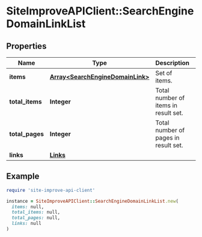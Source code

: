 # SiteImproveAPIClient::SearchEngineDomainLinkList

## Properties

| Name | Type | Description | Notes |
| ---- | ---- | ----------- | ----- |
| **items** | [**Array&lt;SearchEngineDomainLink&gt;**](SearchEngineDomainLink.md) | Set of items. |  |
| **total_items** | **Integer** | Total number of items in result set. |  |
| **total_pages** | **Integer** | Total number of pages in result set. |  |
| **links** | [**Links**](Links.md) |  | [optional] |

## Example

```ruby
require 'site-improve-api-client'

instance = SiteImproveAPIClient::SearchEngineDomainLinkList.new(
  items: null,
  total_items: null,
  total_pages: null,
  links: null
)
```

